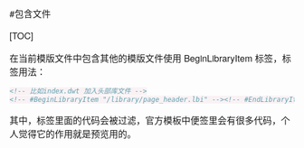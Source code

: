 #包含文件

[TOC]

在当前模版文件中包含其他的模版文件使用 BeginLibraryItem 标签，标签用法：

```html
<!-- 比如index.dwt 加入头部库文件 -->
<!-- #BeginLibraryItem "/library/page_header.lbi" --><!-- #EndLibraryItem -->
```

其中，标签里面的代码会被过滤，官方模板中便签里会有很多代码，个人觉得它的作用就是预览用的。








<style>
    h1,h2,h3,h4,p,strong { font-family: "Helvetica Neue",Arial,"Hiragino Sans GB","STHeiti","Microsoft YaHei","WenQuanYi Micro Hei",SimSun,Song,sans-serif }
    p { font-size: 16px; }
    code { color: #c7254e; background-color:#f9f2f4 !important; }
    .toc ul { list-style-type: none; margin-bottom: 15px; font-size:18px; font-family:"Helvetica Neue",Arial,"Hiragino Sans GB","STHeiti","Microsoft YaHei","WenQuanYi Micro Hei",SimSun,Song,sans-serif;  }
</style>
<link href="http://cdn.bootcss.com/highlight.js/9.7.0/styles/vs.min.css" rel="stylesheet">
<script src="http://cdn.bootcss.com/highlight.js/9.7.0/highlight.min.js"></script>
<script>hljs.initHighlightingOnLoad();</script>